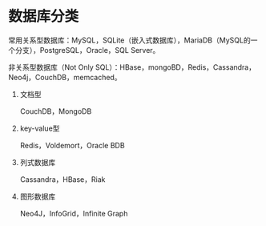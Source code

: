 # 数据库分类

常用关系型数据库：MySQL，SQLite（嵌入式数据库），MariaDB（MySQL的一个分支），PostgreSQL，Oracle，SQL Server。

非关系型数据库（Not Only SQL）：HBase，mongoBD，Redis，Cassandra，Neo4j，CouchDB，memcached。

1. 文档型

   CouchDB，MongoDB

2. key-value型

   Redis，Voldemort，Oracle BDB

3. 列式数据库

   Cassandra，HBase，Riak

4. 图形数据库

   Neo4J，InfoGrid，Infinite Graph











